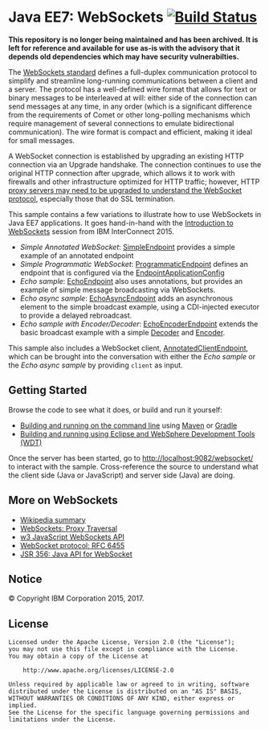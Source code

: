 # Java EE7: WebSockets [![Build Status](https://travis-ci.org/WASdev/sample.async.websockets.svg?branch=master)](https://travis-ci.org/WASdev/sample.async.websockets)

**This repository is no longer being maintained and has been archived. It is left for reference and available for use as-is with the advisory that it depends old dependencies which may have security vulnerabilties.**


The [WebSockets standard](#more-on-websockets) defines a full-duplex communication protocol to simplify and streamline long-running communications between a client and a server. The protocol has a well-defined wire format that allows for text or binary messages to be interleaved at will: either side of the connection can send messages at any time, in any order (which is a significant difference from the requirements of Comet or other long-polling mechanisms which require management of several connections to emulate bidirectional communication). The wire format is compact and efficient, making it ideal for small messages.

A WebSocket connection is established by upgrading an existing HTTP connection via an Upgrade handshake. The connection continues to use the original HTTP connection after upgrade, which allows it to work with firewalls and other infrastructure optimized for HTTP traffic; however, HTTP [proxy servers may need to be upgraded to understand the WebSocket protocol](https://en.wikipedia.org/wiki/WebSocket#Proxy_traversal), especially those that do SSL termination.

This sample contains a few variations to illustrate how to use WebSockets in Java EE7 applications. It goes hand-in-hand with the [Introduction to WebSockets](http://www.slideshare.net/wasdevnet/introduction-to-websockets-51912798) session from IBM InterConnect 2015.

* *Simple Annotated WebSocket*: [SimpleEndpoint](/async-websocket-application//src/main/java/net/wasdev/websocket/SimpleEndpoint.java) provides a simple example of an annotated endpoint
* *Simple Programmatic WebSocket*: [ProgrammaticEndpoint](/async-websocket-application//src/main/java/net/wasdev/websocket/ProgrammaticEndpoint.java) defines an endpoint that is configured via the [EndpointApplicationConfig](/async-websocket-application//src/main/java/net/wasdev/websocket/EndpointApplicationConfig.java)
* *Echo sample*: [EchoEndpoint](/async-websocket-application//src/main/java/net/wasdev/websocket/EchoEndpoint.java) also uses annotations, but provides an example of simple message broadcasting via WebSockets.
* *Echo async sample*: [EchoAsyncEndpoint](/async-websocket-application//src/main/java/net/wasdev/websocket/EchoAsyncEndpoint.java) adds an asynchronous element to the simple broadcast example, using a CDI-injected executor to provide a delayed rebroadcast.
* *Echo sample with Encoder/Decoder*: [EchoEncoderEndpoint](/async-websocket-application//src/main/java/net/wasdev/websocket/EchoAsyncEndpoint.java) extends the basic broadcast example with a simple [Decoder](/async-websocket-application/src/main/java/net/wasdev/websocket/EchoDecoder.java) and [Encoder](/async-websocket-application/src/main/java/net/wasdev/websocket/EchoEncoder.java).

This sample also includes a WebSocket client, [AnnotatedClientEndpoint](/async-websocket-application//src/main/java/net/wasdev/websocket/AnnotatedClientEndpoint.java), which can be brought into the conversation with either the *Echo sample* or the *Echo async sample* by providing `client` as input.

## Getting Started

Browse the code to see what it does, or build and run it yourself:

* [Building and running on the command line](/docs/Using-cmd-line.md) using [Maven](/docs/Using-cmd-line.md#building-the-sample-with-maven) or [Gradle](/docs/Using-cmd-line.md#building-the-sample-with-gradle)
* [Building and running using Eclipse and WebSphere Development Tools (WDT)](/docs/Using-WDT.md)

Once the server has been started, go to [http://localhost:9082/websocket/](http://localhost:9082/websocket/) to interact with the sample. Cross-reference the source to understand what the client side (Java or JavaScript) and server side (Java) are doing.

## More on WebSockets
* [Wikipedia summary](https://en.wikipedia.org/wiki/WebSocket)
* [WebSockets: Proxy Traversal](https://en.wikipedia.org/wiki/WebSocket#Proxy_traversal)
* [w3 JavaScript WebSockets API](http://www.w3.org/TR/websockets/#contents)
* [WebSocket protocol: RFC 6455](http://tools.ietf.org/html/rfc6455)
* [JSR 356: Java API for WebSocket](https://jcp.org/en/jsr/detail?id=356)

## Notice

© Copyright IBM Corporation 2015, 2017.

## License

```text
Licensed under the Apache License, Version 2.0 (the "License");
you may not use this file except in compliance with the License.
You may obtain a copy of the License at

    http://www.apache.org/licenses/LICENSE-2.0

Unless required by applicable law or agreed to in writing, software
distributed under the License is distributed on an "AS IS" BASIS,
WITHOUT WARRANTIES OR CONDITIONS OF ANY KIND, either express or implied.
See the License for the specific language governing permissions and
limitations under the License.
````
